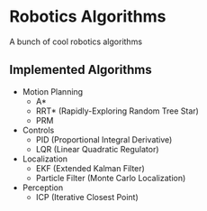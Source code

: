 # Robotics Algorithms
A bunch of cool robotics algorithms
## Implemented Algorithms
- Motion Planning
  - A*
  - RRT* (Rapidly-Exploring Random Tree Star)
  - PRM
- Controls
  - PID (Proportional Integral Derivative)
  - LQR (Linear Quadratic Regulator)
- Localization
  - EKF (Extended Kalman Filter)
  - Particle Filter (Monte Carlo Localization)
- Perception
  - ICP (Iterative Closest Point)
